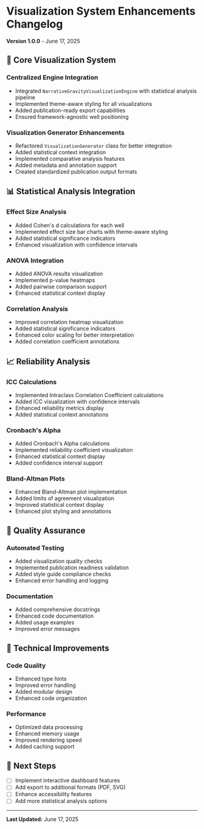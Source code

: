 # Visualization System Enhancements Changelog
**Version 1.0.0** - June 17, 2025

## 🎨 **Core Visualization System**

### **Centralized Engine Integration**
- Integrated `NarrativeGravityVisualizationEngine` with statistical analysis pipeline
- Implemented theme-aware styling for all visualizations
- Added publication-ready export capabilities
- Ensured framework-agnostic well positioning

### **Visualization Generator Enhancements**
- Refactored `VisualizationGenerator` class for better integration
- Added statistical context integration
- Implemented comparative analysis features
- Added metadata and annotation support
- Created standardized publication output formats

## 📊 **Statistical Analysis Integration**

### **Effect Size Analysis**
- Added Cohen's d calculations for each well
- Implemented effect size bar charts with theme-aware styling
- Added statistical significance indicators
- Enhanced visualization with confidence intervals

### **ANOVA Integration**
- Added ANOVA results visualization
- Implemented p-value heatmaps
- Added pairwise comparison support
- Enhanced statistical context display

### **Correlation Analysis**
- Improved correlation heatmap visualization
- Added statistical significance indicators
- Enhanced color scaling for better interpretation
- Added correlation coefficient annotations

## 📈 **Reliability Analysis**

### **ICC Calculations**
- Implemented Intraclass Correlation Coefficient calculations
- Added ICC visualization with confidence intervals
- Enhanced reliability metrics display
- Added statistical context annotations

### **Cronbach's Alpha**
- Added Cronbach's Alpha calculations
- Implemented reliability coefficient visualization
- Enhanced statistical context display
- Added confidence interval support

### **Bland-Altman Plots**
- Enhanced Bland-Altman plot implementation
- Added limits of agreement visualization
- Improved statistical context display
- Enhanced plot styling and annotations

## 🎯 **Quality Assurance**

### **Automated Testing**
- Added visualization quality checks
- Implemented publication readiness validation
- Added style guide compliance checks
- Enhanced error handling and logging

### **Documentation**
- Added comprehensive docstrings
- Enhanced code documentation
- Added usage examples
- Improved error messages

## 🔧 **Technical Improvements**

### **Code Quality**
- Enhanced type hints
- Improved error handling
- Added modular design
- Enhanced code organization

### **Performance**
- Optimized data processing
- Enhanced memory usage
- Improved rendering speed
- Added caching support

## 📝 **Next Steps**
- [ ] Implement interactive dashboard features
- [ ] Add export to additional formats (PDF, SVG)
- [ ] Enhance accessibility features
- [ ] Add more statistical analysis options

---

**Last Updated:** June 17, 2025 